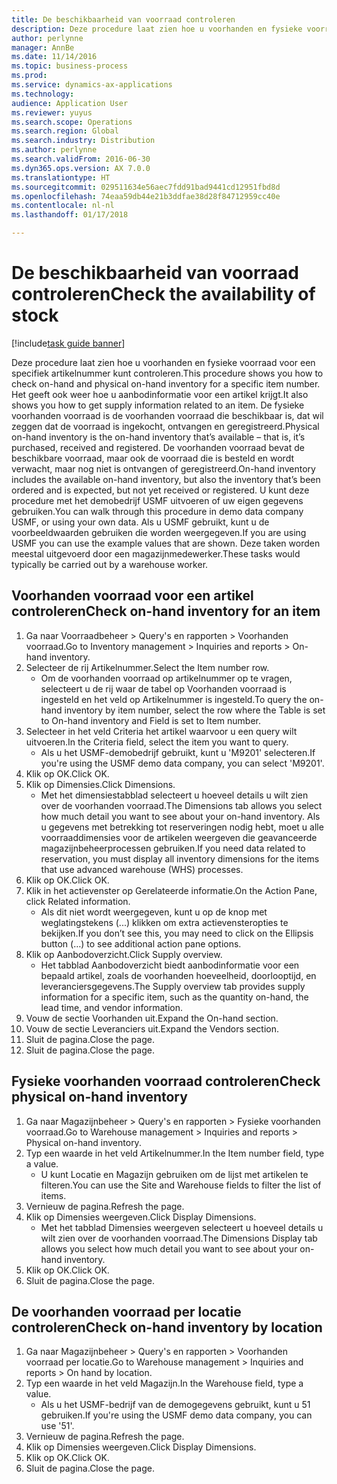 ```yaml
---
title: De beschikbaarheid van voorraad controleren
description: Deze procedure laat zien hoe u voorhanden en fysieke voorraad voor een specifiek artikelnummer kunt controleren.
author: perlynne
manager: AnnBe
ms.date: 11/14/2016
ms.topic: business-process
ms.prod: 
ms.service: dynamics-ax-applications
ms.technology: 
audience: Application User
ms.reviewer: yuyus
ms.search.scope: Operations
ms.search.region: Global
ms.search.industry: Distribution
ms.author: perlynne
ms.search.validFrom: 2016-06-30
ms.dyn365.ops.version: AX 7.0.0
ms.translationtype: HT
ms.sourcegitcommit: 029511634e56aec7fdd91bad9441cd12951fbd8d
ms.openlocfilehash: 74eaa59db44e21b3ddfae38d28f84712959cc40e
ms.contentlocale: nl-nl
ms.lasthandoff: 01/17/2018

---
```

# <a name="check-the-availability-of-stock"></a><span data-ttu-id="49c6b-103">De beschikbaarheid van voorraad controleren</span><span class="sxs-lookup"><span data-stu-id="49c6b-103">Check the availability of stock</span></span>

[!include[task guide banner](../../includes/task-guide-banner.md)]

<span data-ttu-id="49c6b-104">Deze procedure laat zien hoe u voorhanden en fysieke voorraad voor een specifiek artikelnummer kunt controleren.</span><span class="sxs-lookup"><span data-stu-id="49c6b-104">This procedure shows you how to check on-hand and physical on-hand inventory for a specific item number.</span></span> <span data-ttu-id="49c6b-105">Het geeft ook weer hoe u aanbodinformatie voor een artikel krijgt.</span><span class="sxs-lookup"><span data-stu-id="49c6b-105">It also shows you how to get supply information related to an item.</span></span> <span data-ttu-id="49c6b-106">De fysieke voorhanden voorraad is de voorhanden voorraad die beschikbaar is, dat wil zeggen dat de voorraad is ingekocht, ontvangen en geregistreerd.</span><span class="sxs-lookup"><span data-stu-id="49c6b-106">Physical on-hand inventory is the on-hand inventory that’s available – that is, it’s purchased, received and registered.</span></span> <span data-ttu-id="49c6b-107">De voorhanden voorraad bevat de beschikbare voorraad, maar ook de voorraad die is besteld en wordt verwacht, maar nog niet is ontvangen of geregistreerd.</span><span class="sxs-lookup"><span data-stu-id="49c6b-107">On-hand inventory includes the available on-hand inventory, but also the inventory that’s been ordered and is expected, but not yet received or registered.</span></span> <span data-ttu-id="49c6b-108">U kunt deze procedure met het demobedrijf USMF uitvoeren of uw eigen gegevens gebruiken.</span><span class="sxs-lookup"><span data-stu-id="49c6b-108">You can walk through this procedure in demo data company USMF, or using your own data.</span></span> <span data-ttu-id="49c6b-109">Als u USMF gebruikt, kunt u de voorbeeldwaarden gebruiken die worden weergegeven.</span><span class="sxs-lookup"><span data-stu-id="49c6b-109">If you are using USMF you can use the example values that are shown.</span></span> <span data-ttu-id="49c6b-110">Deze taken worden meestal uitgevoerd door een magazijnmedewerker.</span><span class="sxs-lookup"><span data-stu-id="49c6b-110">These tasks would typically be carried out by a warehouse worker.</span></span>


## <a name="check-on-hand-inventory-for-an-item"></a><span data-ttu-id="49c6b-111">Voorhanden voorraad voor een artikel controleren</span><span class="sxs-lookup"><span data-stu-id="49c6b-111">Check on-hand inventory for an item</span></span>
1. <span data-ttu-id="49c6b-112">Ga naar Voorraadbeheer > Query's en rapporten > Voorhanden voorraad.</span><span class="sxs-lookup"><span data-stu-id="49c6b-112">Go to Inventory management > Inquiries and reports > On-hand inventory.</span></span>
2. <span data-ttu-id="49c6b-113">Selecteer de rij Artikelnummer.</span><span class="sxs-lookup"><span data-stu-id="49c6b-113">Select the Item number row.</span></span>
    * <span data-ttu-id="49c6b-114">Om de voorhanden voorraad op artikelnummer op te vragen, selecteert u de rij waar de tabel op Voorhanden voorraad is ingesteld en het veld op Artikelnummer is ingesteld.</span><span class="sxs-lookup"><span data-stu-id="49c6b-114">To query the on-hand inventory by item number, select the row where the Table is set to On-hand inventory and Field is set to Item number.</span></span>  
3. <span data-ttu-id="49c6b-115">Selecteer in het veld Criteria het artikel waarvoor u een query wilt uitvoeren.</span><span class="sxs-lookup"><span data-stu-id="49c6b-115">In the Criteria field, select the item you want to query.</span></span>
    * <span data-ttu-id="49c6b-116">Als u het USMF-demobedrijf gebruikt, kunt u 'M9201' selecteren.</span><span class="sxs-lookup"><span data-stu-id="49c6b-116">If you're using the USMF demo data company, you can select 'M9201'.</span></span>  
4. <span data-ttu-id="49c6b-117">Klik op OK.</span><span class="sxs-lookup"><span data-stu-id="49c6b-117">Click OK.</span></span>
5. <span data-ttu-id="49c6b-118">Klik op Dimensies.</span><span class="sxs-lookup"><span data-stu-id="49c6b-118">Click Dimensions.</span></span>
    * <span data-ttu-id="49c6b-119">Met het dimensiestabblad selecteert u hoeveel details u wilt zien over de voorhanden voorraad.</span><span class="sxs-lookup"><span data-stu-id="49c6b-119">The Dimensions tab allows you select how much detail you want to see about your on-hand inventory.</span></span> <span data-ttu-id="49c6b-120">Als u gegevens met betrekking tot reserveringen nodig hebt, moet u alle voorraaddimensies voor de artikelen weergeven die geavanceerde magazijnbeheerprocessen gebruiken.</span><span class="sxs-lookup"><span data-stu-id="49c6b-120">If you need data related to reservation, you must display all inventory dimensions for the items that use advanced warehouse (WHS) processes.</span></span>  
6. <span data-ttu-id="49c6b-121">Klik op OK.</span><span class="sxs-lookup"><span data-stu-id="49c6b-121">Click OK.</span></span>
7. <span data-ttu-id="49c6b-122">Klik in het actievenster op Gerelateerde informatie.</span><span class="sxs-lookup"><span data-stu-id="49c6b-122">On the Action Pane, click Related information.</span></span>
    * <span data-ttu-id="49c6b-123">Als dit niet wordt weergegeven, kunt u op de knop met weglatingstekens (...) klikken om extra actievensteropties te bekijken.</span><span class="sxs-lookup"><span data-stu-id="49c6b-123">If you don’t see this, you may need to click on the Ellipsis button (…) to see additional action pane options.</span></span>  
8. <span data-ttu-id="49c6b-124">Klik op Aanbodoverzicht.</span><span class="sxs-lookup"><span data-stu-id="49c6b-124">Click Supply overview.</span></span>
    * <span data-ttu-id="49c6b-125">Het tabblad Aanbodoverzicht biedt aanbodinformatie voor een bepaald artikel, zoals de voorhanden hoeveelheid, doorlooptijd, en leveranciersgegevens.</span><span class="sxs-lookup"><span data-stu-id="49c6b-125">The Supply overview tab provides supply information for a specific item, such as the quantity on-hand, the lead time, and vendor information.</span></span>  
9. <span data-ttu-id="49c6b-126">Vouw de sectie Voorhanden uit.</span><span class="sxs-lookup"><span data-stu-id="49c6b-126">Expand the On-hand section.</span></span>
10. <span data-ttu-id="49c6b-127">Vouw de sectie Leveranciers uit.</span><span class="sxs-lookup"><span data-stu-id="49c6b-127">Expand the Vendors section.</span></span>
11. <span data-ttu-id="49c6b-128">Sluit de pagina.</span><span class="sxs-lookup"><span data-stu-id="49c6b-128">Close the page.</span></span>
12. <span data-ttu-id="49c6b-129">Sluit de pagina.</span><span class="sxs-lookup"><span data-stu-id="49c6b-129">Close the page.</span></span>

## <a name="check-physical-on-hand-inventory"></a><span data-ttu-id="49c6b-130">Fysieke voorhanden voorraad controleren</span><span class="sxs-lookup"><span data-stu-id="49c6b-130">Check physical on-hand inventory</span></span>
1. <span data-ttu-id="49c6b-131">Ga naar Magazijnbeheer > Query's en rapporten > Fysieke voorhanden voorraad.</span><span class="sxs-lookup"><span data-stu-id="49c6b-131">Go to Warehouse management > Inquiries and reports > Physical on-hand inventory.</span></span>
2. <span data-ttu-id="49c6b-132">Typ een waarde in het veld Artikelnummer.</span><span class="sxs-lookup"><span data-stu-id="49c6b-132">In the Item number field, type a value.</span></span>
    * <span data-ttu-id="49c6b-133">U kunt Locatie en Magazijn gebruiken om de lijst met artikelen te filteren.</span><span class="sxs-lookup"><span data-stu-id="49c6b-133">You can use the Site and Warehouse fields to filter the list of items.</span></span>  
3. <span data-ttu-id="49c6b-134">Vernieuw de pagina.</span><span class="sxs-lookup"><span data-stu-id="49c6b-134">Refresh the page.</span></span>
4. <span data-ttu-id="49c6b-135">Klik op Dimensies weergeven.</span><span class="sxs-lookup"><span data-stu-id="49c6b-135">Click Display Dimensions.</span></span>
    * <span data-ttu-id="49c6b-136">Met het tabblad Dimensies weergeven selecteert u hoeveel details u wilt zien over de voorhanden voorraad.</span><span class="sxs-lookup"><span data-stu-id="49c6b-136">The Dimensions Display tab allows you select how much detail you want to see about your on-hand inventory.</span></span>  
5. <span data-ttu-id="49c6b-137">Klik op OK.</span><span class="sxs-lookup"><span data-stu-id="49c6b-137">Click OK.</span></span>
6. <span data-ttu-id="49c6b-138">Sluit de pagina.</span><span class="sxs-lookup"><span data-stu-id="49c6b-138">Close the page.</span></span>

## <a name="check-on-hand-inventory-by-location"></a><span data-ttu-id="49c6b-139">De voorhanden voorraad per locatie controleren</span><span class="sxs-lookup"><span data-stu-id="49c6b-139">Check on-hand inventory by location</span></span>
1. <span data-ttu-id="49c6b-140">Ga naar Magazijnbeheer > Query's en rapporten > Voorhanden voorraad per locatie.</span><span class="sxs-lookup"><span data-stu-id="49c6b-140">Go to Warehouse management > Inquiries and reports > On hand by location.</span></span>
2. <span data-ttu-id="49c6b-141">Typ een waarde in het veld Magazijn.</span><span class="sxs-lookup"><span data-stu-id="49c6b-141">In the Warehouse field, type a value.</span></span>
    * <span data-ttu-id="49c6b-142">Als u het USMF-bedrijf van de demogegevens gebruikt, kunt u 51 gebruiken.</span><span class="sxs-lookup"><span data-stu-id="49c6b-142">If you're using the USMF demo data company, you can use '51'.</span></span>  
3. <span data-ttu-id="49c6b-143">Vernieuw de pagina.</span><span class="sxs-lookup"><span data-stu-id="49c6b-143">Refresh the page.</span></span>
4. <span data-ttu-id="49c6b-144">Klik op Dimensies weergeven.</span><span class="sxs-lookup"><span data-stu-id="49c6b-144">Click Display Dimensions.</span></span>
5. <span data-ttu-id="49c6b-145">Klik op OK.</span><span class="sxs-lookup"><span data-stu-id="49c6b-145">Click OK.</span></span>
6. <span data-ttu-id="49c6b-146">Sluit de pagina.</span><span class="sxs-lookup"><span data-stu-id="49c6b-146">Close the page.</span></span>

